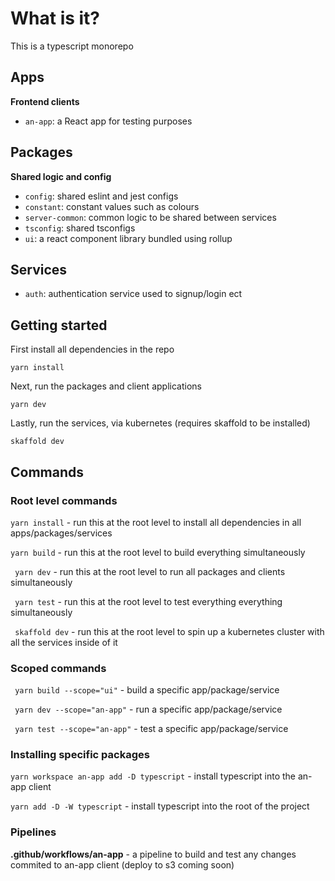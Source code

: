 # What is it?

This is a typescript monorepo

## Apps

<b>Frontend clients</b>

- `an-app`: a React app for testing purposes

## Packages

<b>Shared logic and config</b>

- `config`: shared eslint and jest configs
- `constant`: constant values such as colours
- `server-common`: common logic to be shared between services
- `tsconfig`: shared tsconfigs
- `ui`: a react component library bundled using rollup

## Services

- `auth`: authentication service used to signup/login ect

## Getting started

First install all dependencies in the repo

`yarn install`

Next, run the packages and client applications

`yarn dev`

Lastly, run the services, via kubernetes (requires skaffold to be installed)

`skaffold dev`

## Commands

### Root level commands

`yarn install` - run this at the root level to install all dependencies in all apps/packages/services

`yarn build` - run this at the root level to build everything simultaneously

` yarn dev` - run this at the root level to run all packages and clients simultaneously

` yarn test` - run this at the root level to test everything everything simultaneously

` skaffold dev` - run this at the root level to spin up a kubernetes cluster with all the services inside of it

### Scoped commands

` yarn build --scope="ui"` - build a specific app/package/service

` yarn dev --scope="an-app"` - run a specific app/package/service

` yarn test --scope="an-app"` - test a specific app/package/service

### Installing specific packages

`yarn workspace an-app add -D typescript` - install typescript into the an-app client

`yarn add -D -W typescript` - install typescript into the root of the project

### Pipelines

<b>.github/workflows/an-app</b> - a pipeline to build and test any changes commited to an-app client (deploy to s3 coming soon)
